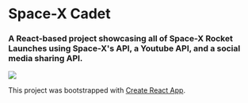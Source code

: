 # Space-X Cadet
### A React-based project showcasing all of Space-X Rocket Launches using Space-X's API, a Youtube API, and a social media sharing API.
![](https://external-content.duckduckgo.com/iu/?u=https%3A%2F%2Ftse2.mm.bing.net%2Fth%3Fid%3DOIP.sFUp3y7qZzCF5Sdepijm3wHaEK%26pid%3DApi&f=1)

This project was bootstrapped with [Create React App](https://github.com/facebook/create-react-app).

